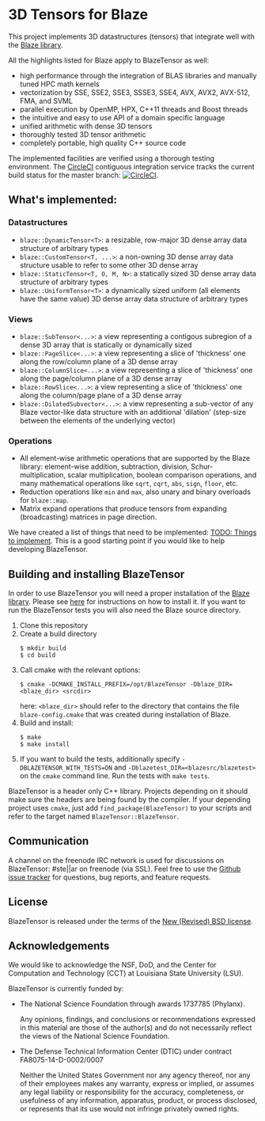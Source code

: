 <!-- =================================================================================================-->
<!--                                                                                                  -->
<!--   Copyright (C) 2012-2018 Klaus Iglberger - All Rights Reserved                                  -->
<!--   Copyright (C) 2018 Hartmut Kaiser - All Rights Reserved                                        -->
<!--                                                                                                  -->
<!--   This file is part of the Blaze library. You can redistribute it and/or modify it under         -->
<!--   the terms of the New (Revised) BSD License. Redistribution and use in source and binary        -->
<!--   forms, with or without modification, are permitted provided that the following conditions      -->
<!--   are met:                                                                                       -->
<!--                                                                                                  -->
<!--   1. Redistributions of source code must retain the above copyright notice, this list of         -->
<!--      conditions and the following disclaimer.                                                    -->
<!--   2. Redistributions in binary form must reproduce the above copyright notice, this list         -->
<!--      of conditions and the following disclaimer in the documentation and/or other materials      -->
<!--      provided with the distribution.                                                             -->
<!--   3. Neither the names of the Blaze development group nor the names of its contributors          -->
<!--      may be used to endorse or promote products derived from this software without specific      -->
<!--      prior written permission.                                                                   -->
<!--                                                                                                  -->
<!--   THIS SOFTWARE IS PROVIDED BY THE COPYRIGHT HOLDERS AND CONTRIBUTORS "AS IS" AND ANY            -->
<!--   EXPRESS OR IMPLIED WARRANTIES, INCLUDING, BUT NOT LIMITED TO, THE IMPLIED WARRANTIES           -->
<!--   OF MERCHANTABILITY AND FITNESS FOR A PARTICULAR PURPOSE ARE DISCLAIMED. IN NO EVENT            -->
<!--   SHALL THE COPYRIGHT HOLDER OR CONTRIBUTORS BE LIABLE FOR ANY DIRECT, INDIRECT,                 -->
<!--   INCIDENTAL, SPECIAL, EXEMPLARY, OR CONSEQUENTIAL DAMAGES (INCLUDING, BUT NOT LIMITED           -->
<!--   TO, PROCUREMENT OF SUBSTITUTE GOODS OR SERVICES; LOSS OF USE, DATA, OR PROFITS; OR             -->
<!--   BUSINESS INTERRUPTION) HOWEVER CAUSED AND ON ANY THEORY OF LIABILITY, WHETHER IN               -->
<!--   CONTRACT, STRICT LIABILITY, OR TORT (INCLUDING NEGLIGENCE OR OTHERWISE) ARISING IN             -->
<!--   ANY WAY OUT OF THE USE OF THIS SOFTWARE, EVEN IF ADVISED OF THE POSSIBILITY OF SUCH            -->
<!--   DAMAGE.                                                                                        -->
<!--                                                                                                  -->
<!-- =================================================================================================-->

# 3D Tensors for Blaze

This project implements 3D datastructures (tensors) that integrate well with the
[Blaze library](https://bitbucket.org/blaze-lib/blaze/src). 

All the highlights listed for Blaze apply to BlazeTensor as well:

- high performance through the integration of BLAS libraries and manually tuned
  HPC math kernels
- vectorization by SSE, SSE2, SSE3, SSSE3, SSE4, AVX, AVX2, AVX-512, FMA, and SVML
- parallel execution by OpenMP, HPX, C++11 threads and Boost threads
- the intuitive and easy to use API of a domain specific language
- unified arithmetic with dense 3D tensors
- thoroughly tested 3D tensor arithmetic
- completely portable, high quality C++ source code

The implemented facilities are verified using a thorough testing environment.
The [CircleCI](https://circleci.com/gh/STEllAR-GROUP/blaze_tensor) contiguous
integration service tracks the current build status for the master branch:
[![CircleCI](https://circleci.com/gh/STEllAR-GROUP/blaze_tensor.svg?style=svg)](https://circleci.com/gh/STEllAR-GROUP/blaze_tensor).

## What's implemented:

### Datastructures

- `blaze::DynamicTensor<T>`: a resizable, row-major 3D dense array data structure
  of arbitrary types
- `blaze::CustomTensor<T, ...>`: a non-owning 3D dense array data structure usable
  to refer to some other 3D dense array
- `blaze::StaticTensor<T, O, M, N>`: a statically sized 3D dense array data
  structure of arbitrary types
- `blaze::UniformTensor<T>`: a dynamically sized uniform (all elements have the
  same value) 3D dense array data structure of arbitrary types

### Views

- `blaze::SubTensor<...>`: a view representing a contigous subregion of a dense
  3D array that is statically or dynamically sized
- `blaze::PageSlice<...>`: a view representing a slice of 'thickness' one along
  the row/column plane of a 3D dense array
- `blaze::ColumnSlice<...>`: a view representing a slice of 'thickness' one along
  the page/column plane of a 3D dense array
- `blaze::RowSlice<...>`: a view representing a slice of 'thickness' one along
  the column/page plane of a 3D dense array
- `blaze::DilatedSubvector<...>`: a view representing a sub-vector of any Blaze
  vector-like data structure with an additional 'dilation' (step-size between
  the elements of the underlying vector)

### Operations

- All element-wise arithmetic operations that are supported by the Blaze library:
  element-wise addition, subtraction, division, Schur-multiplication, scalar
  multiplication, boolean comparison operations, and many mathematical operations
  like `sqrt`, `cqrt`, `abs`, `sign`, `floor`, etc.
- Reduction operations like `min` and `max`, also unary and binary overloads for
  `blaze::map`.
- Matrix expand operations that produce tensors from expanding (broadcasting)
  matrices in page direction.

We have created a list of things that need to be implemented:
[TODO: Things to implement](https://github.com/STEllAR-GROUP/blaze_tensor/issues/2).
This is a good starting point if you would like to help developing BlazeTensor.

## Building and installing BlazeTensor

In order to use BlazeTensor you will need a proper installation of the
[Blaze library](https://bitbucket.org/blaze-lib/blaze/src). Please see
[here](https://bitbucket.org/blaze-lib/blaze/wiki/Configuration%20and%20Installation)
for instructions on how to install it. If you want to run the BlazeTensor tests
you will also need the Blaze source directory.

1. Clone this repository
2. Create a build directory
   ```
   $ mkdir build
   $ cd build
   ```
3. Call cmake with the relevant options:
   ```
   $ cmake -DCMAKE_INSTALL_PREFIX=/opt/BlazeTensor -Dblaze_DIR=<blaze_dir> <srcdir>
   ```
   here: `<blaze_dir>` should refer to the directory that contains the file
   `blaze-config.cmake` that was created during installation of Blaze.  
4. Build and install:
   ```
   $ make
   $ make install
   ```
5. If you want to build the tests, additionally specify `-DBLAZETENSOR_WITH_TESTS=ON`
   and `-Dblazetest_DIR=<blazesrc/blazetest>` 
   on the `cmake` command line. Run the tests with `make tests`.
   
BlazeTensor is a header only C++ library. Projects depending on it should make
sure the headers are being found by the compiler. If your depending project uses
`cmake`, just add `find_package(BlazeTensor)` to your scripts and refer to the
target named `BlazeTensor::BlazeTensor`.

## Communication
A channel on the freenode IRC network is used for discussions on
BlazeTensor: #ste||ar on freenode (via SSL). Feel free to use the
[Github issue tracker](https://github.com/STEllAR-GROUP/blaze_tensor/issues) for
questions, bug reports, and feature requests. 

## License
BlazeTensor is released under the terms of the
[New (Revised) BSD license](https://github.com/STEllAR-GROUP/blaze_tensor/blob/master/LICENSE).

## Acknowledgements

We would like to acknowledge the NSF, DoD, and the Center for Computation
and Technology (CCT) at Louisiana State University (LSU).

BlazeTensor is currently funded by:

* The National Science Foundation through awards 1737785 (Phylanx).

  Any opinions, findings, and conclusions or recommendations expressed in this
  material are those of the author(s) and do not necessarily reflect the views
  of the National Science Foundation.
  
* The Defense Technical Information Center (DTIC) under contract FA8075-14-D-0002/0007

  Neither the United States Government nor any agency thereof, nor any of their 
  employees makes any warranty, express or implied, or assumes any legal liability 
  or responsibility for the accuracy, completeness, or usefulness of any information, 
  apparatus, product, or process disclosed, or represents that its use would not 
  infringe privately owned rights.
